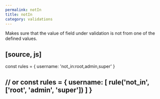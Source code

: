 ```yaml
---
permalink: notIn
title: notIn
category: validations
---
```


Makes sure that the value of field under validation is not
from one of the defined values.
 
[source, js]
----
const rules = {
  username: 'not_in:root,admin,super'
}
 
// or
const rules = {
  username: [
    rule('not_in', ['root', 'admin', 'super'])
  ]
}
----